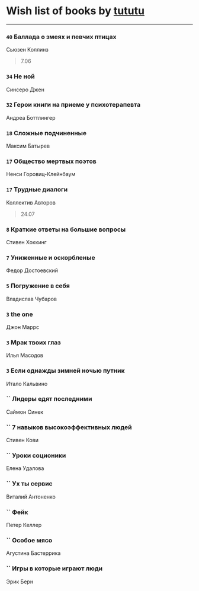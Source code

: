 # Wish list of books by [tututu](http://vk.com/id135685382)
---

### `40` Баллада о змеях и певчих птицах
Сьюзен Коллинз
> 7.06

### `34` Не ной
Синсеро Джен

### `32` Герои книги на приеме у психотерапевта
Андреа Боттлингер

### `18` Сложные подчиненные
Максим Батырев

### `17` Общество мертвых поэтов
Ненси Горовиц-Клейнбаум

### `17` Трудные диалоги
Коллектив Авторов
> 24.07

### `8` Краткие ответы на большие вопросы
Стивен Хоккинг

### `7` Униженные и оскорбленые
Федор Достоевский

### `5` Погружение в себя
Владислав Чубаров

### `3` the one
Джон Маррс

### `3` Мрак твоих глаз
Илья Масодов

### `3` Если однажды зимней ночью путник
Итало Кальвино

### `` Лидеры едят последними
Саймон Синек

### `` 7 навыков высокоэффективных людей
Стивен Кови

### `` Уроки соционики
Елена Удалова

### `` Ух ты сервис
Виталий Антоненко

### `` Фейк
Петер Келлер

### `` Особое мясо
Агустина Бастеррика

### `` Игры в которые играют люди
Эрик Берн

